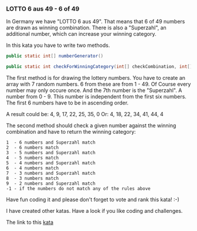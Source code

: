 ### LOTTO 6 aus 49 - 6 of 49

In Germany we have "LOTTO 6 aus 49". That means that 6 of 49 numbers are drawn as winning combination.
There is also a "Superzahl", an additional number, which can increase your winning category.

In this kata you have to write two methods.
```java
public static int[] numberGenerator()

public static int checkForWinningCategory(int[] checkCombination, int[] winningCombination)
```
The first method is for drawing the lottery numbers.
You have to create an array with 7 random numbers. 6 from these are from 1 - 49.
Of Course every number may only occure once.
And the 7th number is the "Superzahl". A number from 0 - 9. This number is independent from the first six numbers.
The first 6 numbers have to be in ascending order.

A result could be:
4, 9, 17, 22, 25, 35, 0
Or:
4, 18, 22, 34, 41, 44, 4

The second method should check a given number against the winning combination and have to return the winning category:
```
1  - 6 numbers and Superzahl match
2  - 6 numbers match
3  - 5 numbers and Superzahl match
4  - 5 numbers match
5  - 4 numbers and Superzahl match
6  - 4 numbers match
7  - 3 numbers and Superzahl match
8  - 3 numbers match
9  - 2 numbers and Superzahl match
-1 - if the numbers do not match any of the rules above
```

Have fun coding it and please don't forget to vote and rank this kata! :-) 

I have created other katas. Have a look if you like coding and challenges.  

The link to this [kata](https://www.codewars.com/kata/lotto-6-aus-49-6-of-49/java)
